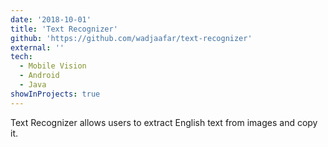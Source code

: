 ```yaml
---
date: '2018-10-01'
title: 'Text Recognizer'
github: 'https://github.com/wadjaafar/text-recognizer'
external: ''
tech:
  - Mobile Vision
  - Android
  - Java
showInProjects: true
---
```


Text Recognizer allows users to extract English text from images and copy it.